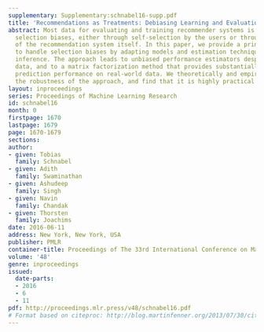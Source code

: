 ```yaml
---
supplementary: Supplementary:schnabel16-supp.pdf
title: 'Recommendations as Treatments: Debiasing Learning and Evaluation'
abstract: Most data for evaluating and training recommender systems is subject to
  selection biases, either through self-selection by the users or through the actions
  of the recommendation system itself. In this paper, we provide a principled approach
  to handle selection biases by adapting models and estimation techniques from causal
  inference. The approach leads to unbiased performance estimators despite biased
  data, and to a matrix factorization method that provides substantially improved
  prediction performance on real-world data. We theoretically and empirically characterize
  the robustness of the approach, and find that it is highly practical and scalable.
layout: inproceedings
series: Proceedings of Machine Learning Research
id: schnabel16
month: 0
firstpage: 1670
lastpage: 1679
page: 1670-1679
sections: 
author:
- given: Tobias
  family: Schnabel
- given: Adith
  family: Swaminathan
- given: Ashudeep
  family: Singh
- given: Navin
  family: Chandak
- given: Thorsten
  family: Joachims
date: 2016-06-11
address: New York, New York, USA
publisher: PMLR
container-title: Proceedings of The 33rd International Conference on Machine Learning
volume: '48'
genre: inproceedings
issued:
  date-parts:
  - 2016
  - 6
  - 11
pdf: http://proceedings.mlr.press/v48/schnabel16.pdf
# Format based on citeproc: http://blog.martinfenner.org/2013/07/30/citeproc-yaml-for-bibliographies/
---
```

